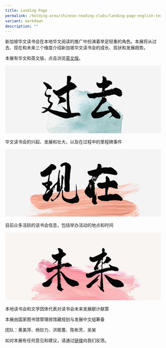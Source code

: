 ```yaml
---
title: Landing Page
permalink: /holding-area/chinese-reading-clubs/landing-page-english-text/
variant: markdown
description: ""
---
```



新加坡华文读书会在本地华文阅读的推广中扮演着举足轻重的角色。本展将从过去、现在和未来三个维度介绍新加坡华文读书会的成长、现状和发展趋势。

本展有华文和英文版，点击浏览[英文版](https://biblioasia.nlb.gov.sg/chinese-reading-clubs-english-text/)。

![](/images/Exhibition%20Mockup/Exhibition_Landing_Past.jpg)


华文读书会的兴起、发展和壮大，以及在过程中的里程碑事件

![](/images/Exhibition%20Mockup/Exhibition_Landing_Present.jpg)


目前众多活跃的读书会信息，包括举办活动的地点和时间

![](/images/Exhibition%20Mockup/Exhibition_Landing_Future.jpg)

本地读书会和文学团体代表对读书会未来发展献计献策

本展由国家图书馆管理局馆藏规划与发展中文组筹备

团队：黄美萍、杨钦力、洪筱蕙、陈彬芳、吴昊

如对本展有任何意见和建议，请通过[链接](https://go.gov.sg/sgchinesereadingclubs-feedback)向我们反馈。